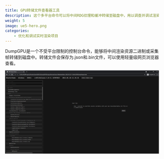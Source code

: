 ```yaml
---
title: GPU转储文件查看器工具
description: 这个多平台命令可以将中间RDG纹理和缓冲转储至磁盘中，用以调查并调试渲染问题。
weight: 5
image: ue5-hero.png
categories:
    - 优化和调试实时渲染项目
---
```

DumpGPU是一个不受平台限制的控制台命令，能够将中间渲染资源二进制或采集帧转储到磁盘中。转储文件会保存为.json和.bin文件，可以使用轻量级网页浏览器查看。

![](gpu-dump-viewer.png)
